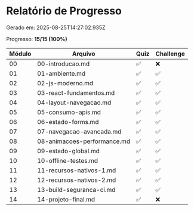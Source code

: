 # Relatório de Progresso

Gerado em: 2025-08-25T14:27:02.935Z

Progresso: **15/15 (100%)**

| Módulo | Arquivo | Quiz | Challenge |
|--------|---------|------|-----------|
| 00 | 00-introducao.md | ✅ | ❌ |
| 01 | 01-ambiente.md | ✅ | ✅ |
| 02 | 02-js-moderno.md | ✅ | ✅ |
| 03 | 03-react-fundamentos.md | ✅ | ✅ |
| 04 | 04-layout-navegacao.md | ✅ | ✅ |
| 05 | 05-consumo-apis.md | ✅ | ✅ |
| 06 | 06-estado-forms.md | ✅ | ✅ |
| 07 | 07-navegacao-avancada.md | ✅ | ✅ |
| 08 | 08-animacoes-performance.md | ✅ | ✅ |
| 09 | 09-estado-global.md | ✅ | ✅ |
| 10 | 10-offline-testes.md | ✅ | ✅ |
| 11 | 11-recursos-nativos-1.md | ✅ | ✅ |
| 12 | 12-recursos-nativos-2.md | ✅ | ✅ |
| 13 | 13-build-seguranca-ci.md | ✅ | ✅ |
| 14 | 14-projeto-final.md | ✅ | ❌ |